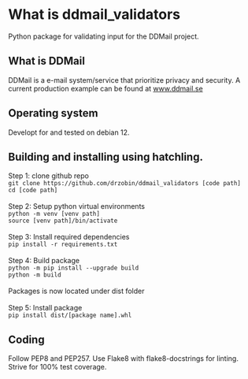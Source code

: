 # What is ddmail_validators
Python package for validating input for the DDMail project.

## What is DDMail
DDMail is a e-mail system/service that prioritize privacy and security. A current production example can be found at www.ddmail.se

## Operating system
Developt for and tested on debian 12.

## Building and installing using hatchling.
Step 1: clone github repo<br>
`git clone https://github.com/drzobin/ddmail_validators [code path]`<br>
`cd [code path]`<br>
<br>
Step 2: Setup python virtual environments<br>
`python -m venv [venv path]`<br>
`source [venv path]/bin/activate`<br>
<br>
Step 3: Install required dependencies<br>
`pip install -r requirements.txt`<br>
<br>
Step 4: Build package<br>
`python -m pip install --upgrade build`<br>
`python -m build `<br><br>
Packages is now located under dist folder<br>
<br>
Step 5: Install package<br>
`pip install dist/[package name].whl`

## Coding
Follow PEP8 and PEP257. Use Flake8 with flake8-docstrings for linting. Strive for 100% test coverage.

